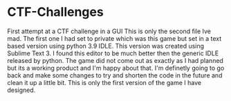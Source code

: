 # CTF-Challenges
First attempt at a CTF challenge in a GUI
This is only the second file Ive mad. The first one I had set to private which was this game but set in a text based version using python 3.9 IDLE.
This version was created using Sublime Text 3. I found this editor to be much better then the generic IDLE released by python. 
The game did not come out as exactly as I had planned but its a working product and I'm happy about that. 
I'm definetly going to go back and make some changes to try and shorten the code in the future and clean it up a little bit.
This is only the first version of the game I have designed. 
